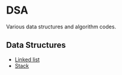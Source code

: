 # DSA
Various data structures and algorithm codes.

## Data Structures
- [Linked list](https://github.com/vashudevdhama/DSA/blob/master/LinkedList/linkedList.py)
- [Stack](https://github.com/vashudevdhama/DSA/blob/master/Stack/stack_using_linkedList.py)


